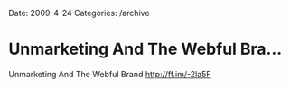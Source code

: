 Date: 2009-4-24
Categories: /archive

# Unmarketing And The Webful Bra...

Unmarketing And The Webful Brand <a href="http://ff.im/-2la5F" rel="nofollow">http://ff.im/-2la5F</a>
